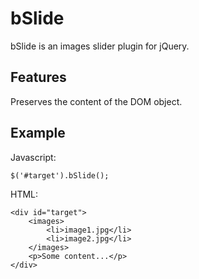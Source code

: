 bSlide
======

bSlide is an images slider plugin for jQuery.

Features
--------

Preserves the content of the DOM object.

Example
-------

Javascript:

    $('#target').bSlide();

HTML:

    <div id="target">
        <images>
            <li>image1.jpg</li>
            <li>image2.jpg</li>
        </images>
        <p>Some content...</p>
    </div>